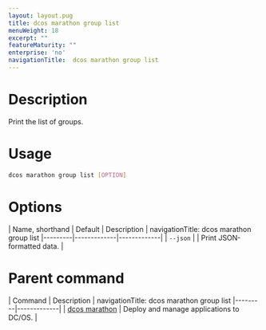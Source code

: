 ```yaml
---
layout: layout.pug
title: dcos marathon group list
menuWeight: 18
excerpt: ""
featureMaturity: ""
enterprise: 'no'
navigationTitle:  dcos marathon group list
---
```


<!-- This source repo for this topic is https://github.com/dcos/dcos-docs -->


# Description
Print the list of groups.

# Usage

```bash
dcos marathon group list [OPTION]
```

# Options

| Name, shorthand | Default | Description |
navigationTitle:  dcos marathon group list
|---------|-------------|-------------|
| `--json`   |             |  Print JSON-formatted data. |

# Parent command

| Command | Description |
navigationTitle:  dcos marathon group list
|---------|-------------|
| [dcos marathon](/1.9/cli/command-reference/dcos-marathon/) | Deploy and manage applications to DC/OS. |

<!-- # Examples -->
